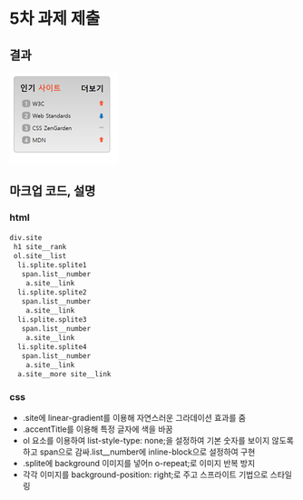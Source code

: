 # 5차 과제 제출

## 결과
![png](./image1.png)

## 마크업 코드, 설명

### html 

```
div.site   
 h1 site__rank   
 ol.site__list
  li.splite.splite1
   span.list__number
    a.site__link
  li.splite.splite2
   span.list__number
    a.site__link
  li.splite.splite3
   span.list__number
    a.site__link
  li.splite.splite4
   span.list__number
    a.site__link
  a.site__more site__link 
```

### css
- .site에 linear-gradient를 이용해 자연스러운 그라데이션 효과를 줌
- .accentTitle를 이용해 특정 글자에 색을 바꿈
- ol 요소를 이용하여 list-style-type: none;을 설정하여 기본 숫자를 보이지 않도록 하고 span으로 감싸.list__number에 inline-block으로 설정하여 구현
- .splite에 background 이미지를 넣어n o-repeat;로 이미지 반복 방지
- 각각 이미지를 background-position: right;로 주고 스프라이트 기법으로 스타일링 